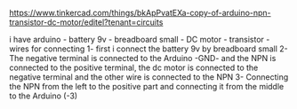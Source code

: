 https://www.tinkercad.com/things/bkApPvatEXa-copy-of-arduino-npn-transistor-dc-motor/editel?tenant=circuits

i have arduino - battery 9v - breadboard small - DC motor - transistor - wires for connecting
1- first i connect the battery 9v by breadboard small
2- The negative terminal is connected to the Arduino -GND- and the NPN is connected to the positive terminal, the dc motor is connected to the negative terminal and the other wire is connected to the NPN
3- Connecting the NPN from the left to the positive part and connecting it from the middle to the Arduino (-3)
